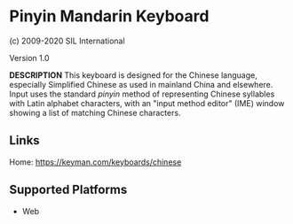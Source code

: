 Pinyin Mandarin Keyboard
============================

(c) 2009-2020 SIL International

Version 1.0

__DESCRIPTION__
This keyboard is designed for the Chinese language, especially Simplified Chinese as used in mainland China and elsewhere.  
Input uses the standard <i>pinyin</i> method of representing Chinese syllables with Latin alphabet characters, with an 
"input method editor" (IME) window showing a list of matching Chinese characters.

Links
-----
Home: https://keyman.com/keyboards/chinese

Supported Platforms
-------------------
 * Web
